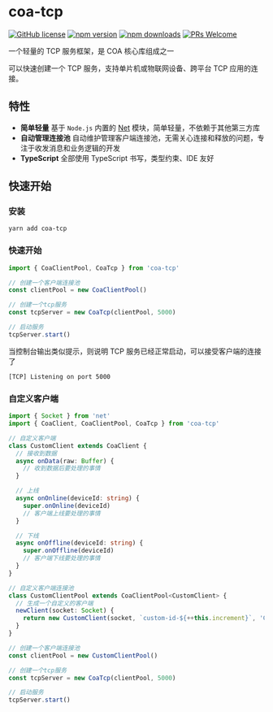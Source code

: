 # coa-tcp

[![GitHub license](https://img.shields.io/badge/license-MIT-green.svg?style=flat-square)](LICENSE)
[![npm version](https://img.shields.io/npm/v/coa-tcp.svg?style=flat-square)](https://www.npmjs.org/package/coa-tcp)
[![npm downloads](https://img.shields.io/npm/dm/coa-tcp.svg?style=flat-square)](http://npm-stat.com/charts.html?package=coa-tcp)
[![PRs Welcome](https://img.shields.io/badge/PRs-welcome-brightgreen.svg?style=flat-square)](https://github.com/coajs/coa-tcp/pulls)

一个轻量的 TCP 服务框架，是 COA 核心库组成之一

可以快速创建一个 TCP 服务，支持单片机或物联网设备、跨平台 TCP 应用的连接。

## 特性

- **简单轻量** 基于 `Node.js` 内置的 [Net](https://nodejs.org/api/net.html) 模块，简单轻量，不依赖于其他第三方库
- **自动管理连接池** 自动维护管理客户端连接池，无需关心连接和释放的问题，专注于收发消息和业务逻辑的开发
- **TypeScript** 全部使用 TypeScript 书写，类型约束、IDE 友好

## 快速开始

### 安装

```shell
yarn add coa-tcp
```

### 快速开始

```typescript
import { CoaClientPool, CoaTcp } from 'coa-tcp'

// 创建一个客户端连接池
const clientPool = new CoaClientPool()

// 创建一个tcp服务
const tcpServer = new CoaTcp(clientPool, 5000)

// 启动服务
tcpServer.start()
```

当控制台输出类似提示，则说明 TCP 服务已经正常启动，可以接受客户端的连接了

```shell
[TCP] Listening on port 5000
```

### 自定义客户端

```typescript
import { Socket } from 'net'
import { CoaClient, CoaClientPool, CoaTcp } from 'coa-tcp'

// 自定义客户端
class CustomClient extends CoaClient {
  // 接收到数据
  async onData(raw: Buffer) {
    // 收到数据后要处理的事情
  }

  // 上线
  async onOnline(deviceId: string) {
    super.onOnline(deviceId)
    // 客户端上线要处理的事情
  }

  // 下线
  async onOffline(deviceId: string) {
    super.onOffline(deviceId)
    // 客户端下线要处理的事情
  }
}

// 自定义客户端连接池
class CustomClientPool extends CoaClientPool<CustomClient> {
  // 生成一个自定义的客户端
  newClient(socket: Socket) {
    return new CustomClient(socket, `custom-id-${++this.increment}`, 'CustomClient')
  }
}

// 创建一个客户端连接池
const clientPool = new CustomClientPool()

// 创建一个tcp服务
const tcpServer = new CoaTcp(clientPool, 5000)

// 启动服务
tcpServer.start()
```
